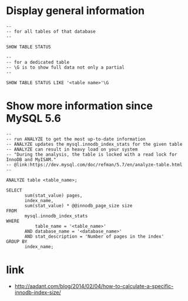 # Display general information

```mysql
-- 
-- for all tables of that database
-- 

SHOW TABLE STATUS

-- 
-- for a dedicated table
-- \G is to show full data not only a partial
-- 

SHOW TABLE STATUS LIKE '<table name>'\G
```

# Show more information since MySQL 5.6

```mysql
-- 
-- run ANALYZE to get the most up-to-date information
-- ANALYZE updates the mysql.innodb_index_stats for the given table
-- ANALYZE can result in heavy load on your system
-- "During the analysis, the table is locked with a read lock for InnoDB and MyISAM."
-- @link:https://dev.mysql.com/doc/refman/5.7/en/analyze-table.html
-- 

ANALYZE table <table_name>;

SELECT
       sum(stat_value) pages,
       index_name,
       sum(stat_value) * @@innodb_page_size size
FROM
       mysql.innodb_index_stats
WHERE
           table_name = '<table_name>'
       AND database_name = '<database_name>'
       AND stat_description = 'Number of pages in the index'
GROUP BY
       index_name;
```

# link

* http://aadant.com/blog/2014/02/04/how-to-calculate-a-specific-innodb-index-size/
